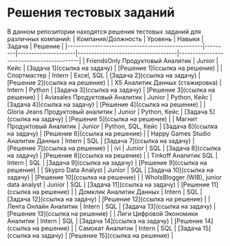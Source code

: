 # Решения тестовых заданий

В данном репозитории находятся решения тестовых заданий для различных компаний:
| Компания/Должность                               | Уровень | Навыки              | Задача                             | Решение                                  |
|-------------------------------------------------|---------|---------------------|------------------------------------|------------------------------------------|
| FriendsOnly Продуктовый Аналитик                | Junior | Кейс                | [Задача 1](ссылка на задачу)       | [Решение 1](ссылка на решение)          |
| Спортмастер                                      | Intern  | Excel, SQL          | [Задача 2](ссылка на задачу)       | [Решение 2](ссылка на решение)          |
| X5 Аналитик Данных (стажировка)                 | Intern  | Python              | [Задача 3](ссылка на задачу)       | [Решение 3](ссылка на решение)          |
| Aviasales Продуктовый Аналитик                  | Junior | Python, Кейс        | [Задача 4](ссылка на задачу)       | [Решение 4](ссылка на решение)          |
| Gloria Jeans Продуктовый аналитик               | Junior | Python, Кейс        | [Задача 5](ссылка на задачу)       | [Решение 5](ссылка на решение)          |
| Магнит Продуктовый Аналитик                      | Junior | Python, SQL, Кейс   | [Задача 6](ссылка на задачу)       | [Решение 6](ссылка на решение)          |
| Happy Games Studio Аналитик Данных              | Intern  | SQL                 | [Задача 7](ссылка на задачу)       | [Решение 7](ссылка на решение)          |
| ivi                                              | Junior | SQL                 | [Задача 8](ссылка на задачу)       | [Решение 8](ссылка на решение)          |
| Tinkoff Аналитик SQL                             | Intern  | SQL                 | [Задача 9](ссылка на задачу)       | [Решение 9](ссылка на решение)          |
| Skypro Data Analyst                              | Junior | SQL                 | [Задача 10](ссылка на задачу)      | [Решение 10](ссылка на решение)         |
| WhoIsBlogger (WIB), junior data analyst          | Junior | SQL                 | [Задача 11](ссылка на задачу)      | [Решение 11](ссылка на решение)         |
| Домклик Аналитик Данных                         | Intern  | SQL                 | [Задача 12](ссылка на задачу)      | [Решение 12](ссылка на решение)         |
| Лента Онлайн Аналитик                           | Intern  | SQL                 | [Задача 13](ссылка на задачу)      | [Решение 13](ссылка на решение)         |
| Лиги Цифровой Экономики Аналитик                 | Intern  | SQL                 | [Задача 14](ссылка на задачу)      | [Решение 14](ссылка на решение)         |
| Самокат Аналитик                                 | Intern  | SQL                 | [Задача 15](ссылка на задачу)      | [Решение 15](ссылка на решение)         |
